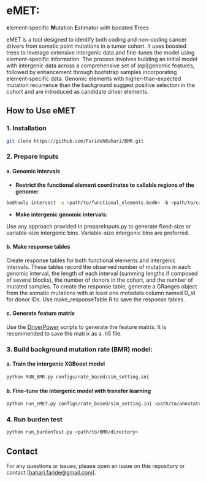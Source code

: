 # eMET: 
**e**lement-specific **M**utation **E**stimator with boosted **T**rees

eMET is a tool designed to identify both coding and non-coding cancer drivers from somatic point mutations in a tumor cohort. It uses boosted trees to leverage extensive intergenic data and fine-tunes the model using element-specific information. The process involves building an initial model with intergenic data across a comprehensive set of (epi)genomic features, followed by enhancement through bootstrap samples incorporating element-specific data. Genomic elements with higher-than-expected mutation recurrence than the background suggest positive selection in the cohort and are introduced as candidate driver elements.

## How to Use eMET

### 1. Installation

```bash
git clone https://github.com/FaridehBahari/BMR.git 
```

### 2. Prepare Inputs

#### a. Genomic Intervals

- **Restrict the functional element coordinates to callable regions of the genome:**

```bash
bedtools intersect -a <path/to/functional_elements.bed6> -b <path/to/callable.bed.gz> > <path/to/save/callable_functional_elements.bed6>
```

- **Make intergenic genomic intervals:**

Use any approach provided in prepareInputs.py to generate fixed-size or variable-size intergenic bins. Variable-size intergenic bins are preferred.

#### b.  Make response tables

Create response tables for both functional elements and intergenic intervals. These tables record the observed number of mutations in each genomic interval, the length of each interval (summing lengths if composed of several blocks), the number of donors in the cohort, and the number of mutated samples.
To create the response table, generate a GRanges object from the somatic mutations with at least one metadata column named D_id for donor IDs. Use make_responseTable.R to save the response tables.

#### c. Generate feature matrix
 Use the [DriverPower](https://github.com/smshuai/DriverPower/tree/master/script/make_features) scripts to generate the feature matrix. It is recommended to save the matrix as a .h5 file.

### 3. Build background mutation rate (BMR) model:

#### a. Train the intergenic XGBoost model

```bash
python RUN_BMR.py configs/rate_based/sim_setting.ini
```

#### b. Fine-tune the intergenic model with transfer learning

```bash
python run_eMET.py configs/rate_based/sim_setting.ini <path/to/annotated/binIDs.tsv' <path/to/intergenic/pretrainedModel.pkl'> <#bootstraps>
```

### 4. Run burden test

```bash
python run_burdenTest.py <path/to/BMR/directory>
```


## Contact

For any questions or issues, please open an issue on this repository or contact [bahari.faride@gmail.com].
